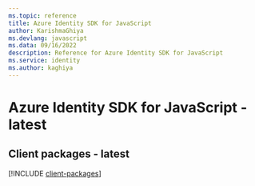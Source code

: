 ```yaml
---
ms.topic: reference
title: Azure Identity SDK for JavaScript
author: KarishmaGhiya
ms.devlang: javascript
ms.data: 09/16/2022
description: Reference for Azure Identity SDK for JavaScript
ms.service: identity
ms.author: kaghiya
---
```

# Azure Identity SDK for JavaScript - latest

## Client packages - latest
[!INCLUDE [client-packages](identity-client-index.md)]